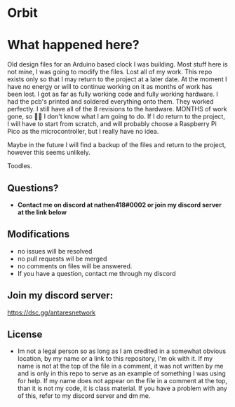 # Orbit

# What happened here?
Old design files for an Arduino based clock I was building. Most stuff here is not mine, I was going to modify the files. Lost all of my work. This repo exists only so that I may return to the project at a later date. At the moment I have no energy or will to continue working on it as months of work has been lost. I got as far as fully working code and fully working hardware. I had the pcb's printed and soldered everything onto them. They worked perfectly. I still have all of the 8 revisions to the hardware. MONTHS of work gone, so 🤷‍♂️ I don't know what I am going to do. If I do return to the project, I will have to start from scratch, and will probably choose a Raspberry Pi Pico as the microcontroller, but I really have no idea.

Maybe in the future I will find a backup of the files and return to the project, however this seems unlikely.

Toodles.


## Questions?
- **Contact me on discord at nathen418#0002 or join my discord server at the link below**

## Modifications
- no issues will be resolved
- no pull requests wil be merged
- no comments on files will be answered.
- If you have a question, contact me through my discord

## Join my discord server:
https://dsc.gg/antaresnetwork

## License

- Im not a legal person so as long as I am credited in a somewhat obvious location, by my name or a link to this repository, I'm ok with it. If my name is not at the top of the file in a comment, it was not written by me and is only in this repo to serve as an example of something I was using for help. If my name does not appear on the file in a comment at the top, than it is not my code, it is class material.  If you have a problem with any of this, refer to my discord server and dm me.